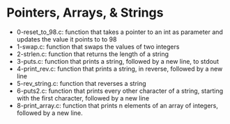 # Pointers, Arrays, & Strings
* 0-reset_to_98.c: function that takes a pointer to an int as parameter and updates the value it points to to 98
* 1-swap.c: function that swaps the values of two integers
* 2-strlen.c: function that returns the length of a string
* 3-puts.c: function that prints a string, followed by a new line, to stdout
* 4-print_rev.c: function that prints a string, in reverse, followed by a new line
* 5-rev_string.c: function that reverses a string
* 6-puts2.c: function that prints every other character of a string, starting with the first character, followed by a new line
* 8-print_array.c: function that prints n elements of an array of integers, followed by a new line.

